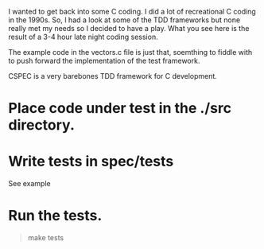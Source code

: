 I wanted to get back into some C coding. I did a lot of recreational C coding in the 1990s. So, I had a look at some of the TDD frameworks but none really met my needs so I decided to have a play. What you see here is the result of a 3-4 hour late night coding session.

The example code in the vectors.c file is just that, soemthing to fiddle with to push forward the implementation of the test framework.

CSPEC is a very barebones TDD framework for C development.

# Place code under test in the ./src directory.

# Write tests in spec/tests

See example

# Run the tests.

> make tests
